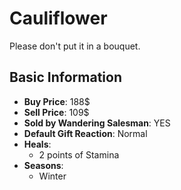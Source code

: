 # Cauliflower

Please don't put it in a bouquet.

## Basic Information

- **Buy Price**: 188$
- **Sell Price**: 109$
- **Sold by Wandering Salesman**: YES
- **Default Gift Reaction**: Normal
- **Heals**:
  - 2 points of Stamina
- **Seasons**:
  - Winter